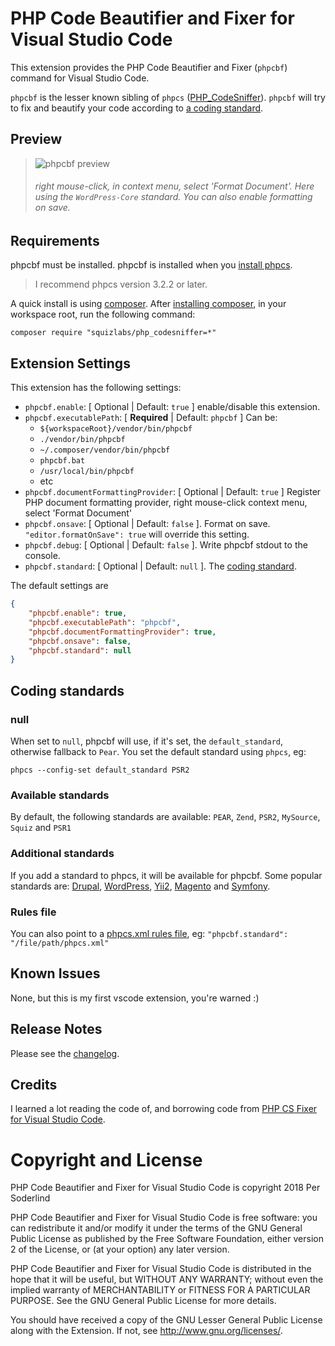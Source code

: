 # PHP Code Beautifier and Fixer for Visual Studio Code

This extension provides the PHP Code Beautifier and Fixer (`phpcbf`) command for Visual Studio Code.

`phpcbf` is the lesser known sibling of `phpcs` ([PHP_CodeSniffer](https://github.com/squizlabs/PHP_CodeSniffer)). `phpcbf` will try to fix and beautify your code according to [a coding standard](#standard).

## Preview

> ![phpcbf preview](https://raw.githubusercontent.com/soderlind/vscode-phpcbf/master/images/phpcbf-preview.gif)
>
> ###### right mouse-click, in context menu, select 'Format Document'. Here using the `WordPress-Core` standard. You can also enable formatting on save.

## Requirements

phpcbf must be installed. phpcbf is installed when you [install phpcs](https://github.com/squizlabs/PHP_CodeSniffer#installation).

> I recommend phpcs version 3.2.2 or later.

A quick install is using [composer](https://getcomposer.org/). After [installing composer](https://getcomposer.org/doc/00-intro.md#installation-linux-unix-osx), in your workspace root, run the following command:

`composer require "squizlabs/php_codesniffer=*"`

## Extension Settings

This extension has the following settings:

* `phpcbf.enable`: [ Optional | Default: `true` ] enable/disable this extension.
* `phpcbf.executablePath`: [ **Required** | Default: `phpcbf` ] Can be:
  * `${workspaceRoot}/vendor/bin/phpcbf`
  * `./vendor/bin/phpcbf`
  * `~/.composer/vendor/bin/phpcbf`
  * `phpcbf.bat`
  * `/usr/local/bin/phpcbf`
  * etc
* `phpcbf.documentFormattingProvider`: [ Optional | Default: `true` ] Register PHP document formatting provider, right mouse-click context menu, select 'Format Document'
* `phpcbf.onsave`: [ Optional | Default: `false` ]. Format on save. `"editor.formatOnSave": true` will override this setting.
* `phpcbf.debug`: [ Optional | Default: `false` ]. Write phpcbf stdout to the console.
* `phpcbf.standard`: [ Optional | Default: `null` ]. The [coding standard](#standard).


The default settings are

```json
{
    "phpcbf.enable": true,
    "phpcbf.executablePath": "phpcbf",
    "phpcbf.documentFormattingProvider": true,
    "phpcbf.onsave": false,
    "phpcbf.standard": null
}
```

<a name="standard"></a>
## Coding standards

### null
When set to `null`, phpcbf will use, if it's set, the `default_standard`, otherwise fallback to `Pear`. You set the default standard using `phpcs`, eg:

    phpcs --config-set default_standard PSR2

### Available standards
By default, the following standards are available: `PEAR`, `Zend`, `PSR2`, `MySource`, `Squiz` and `PSR1`

### Additional standards

If you add a standard to phpcs, it will be available for phpcbf. Some popular standards are: [Drupal](https://github.com/klausi/coder), [WordPress](https://github.com/WordPress-Coding-Standards/WordPress-Coding-Standards), [Yii2](https://github.com/yiisoft/yii2-coding-standards), [Magento](https://github.com/magento/marketplace-eqp) and [Symfony](https://github.com/djoos/Symfony-coding-standard).

### Rules file

You can also point to a [phpcs.xml rules file](https://github.com/squizlabs/PHP_CodeSniffer/wiki/Annotated-ruleset.xml), eg: `"phpcbf.standard": "/file/path/phpcs.xml"`


## Known Issues

None, but this is my first vscode extension, you're warned :)

## Release Notes

Please see the [changelog](https://marketplace.visualstudio.com/items/persoderlind.vscode-phpcbf/changelog).

## Credits

I learned a lot reading the code of, and borrowing code from [PHP CS Fixer for Visual Studio Code](https://github.com/junstyle/vscode-php-cs-fixer).

# Copyright and License

PHP Code Beautifier and Fixer for Visual Studio Code is copyright 2018 Per Soderlind

PHP Code Beautifier and Fixer for Visual Studio Code is free software: you can redistribute it and/or modify it under the terms of the GNU General Public License as published by the Free Software Foundation, either version 2 of the License, or (at your option) any later version.

PHP Code Beautifier and Fixer for Visual Studio Code is distributed in the hope that it will be useful, but WITHOUT ANY WARRANTY; without even the implied warranty of MERCHANTABILITY or FITNESS FOR A PARTICULAR PURPOSE. See the GNU General Public License for more details.

You should have received a copy of the GNU Lesser General Public License along with the Extension. If not, see http://www.gnu.org/licenses/.
